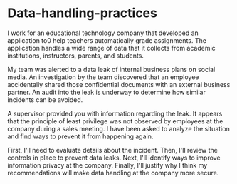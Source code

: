 # Data-handling-practices
I work for an educational technology company that developed an application to0 help teachers automatically grade assignments. The application handles a wide range of data that it collects from academic institutions, instructors, parents, and students.

My team was alerted to a data leak of internal business plans on social media. An investigation by the team discovered that an employee accidentally shared those confidential documents with an external business partner. An audit into the leak is underway to determine how similar incidents can be avoided.

A supervisor provided you with information regarding the leak. It appears that the principle of least privilege was not observed by employees at the company during a sales meeting. I have been asked to analyze the situation and find ways to prevent it from happening again.

First, I'll need to evaluate details about the incident. Then, I'll review the controls in place to prevent data leaks. Next, I'll identify ways to improve information privacy at the company. Finally, I'll justify why I think my recommendations will make data handling at the company more secure.
